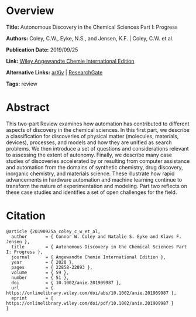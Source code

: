 # Overview
**Title:**
Autonomous Discovery in the Chemical Sciences Part I: Progress

**Authors:**
Coley, C.W., Eyke, N.S., and Jensen, K.F. |
Coley, C.W. et al.

**Publication Date:**
2019/09/25

**Link:**
[Wiley Angewandte Chemie International Edition](https://onlinelibrary.wiley.com/doi/10.1002/anie.201909987)

**Alternative Links:**
[arXiv](https://arxiv.org/abs/2003.13754) |
[ResearchGate](https://www.researchgate.net/publication/336066964_Autonomous_Discovery_in_the_Chemical_Sciences_Part_I_Progress)

**Tags:**
review


# Abstract
This two-part Review examines how automation has contributed to different aspects of discovery in the chemical sciences.
In this first part, we describe a classification for discoveries of physical matter (molecules, materials, devices), processes, and models and how they are unified as search problems.
We then introduce a set of questions and considerations relevant to assessing the extent of autonomy.
Finally, we describe many case studies of discoveries accelerated by or resulting from computer assistance and automation from the domains of synthetic chemistry, drug discovery, inorganic chemistry, and materials science.
These illustrate how rapid advancements in hardware automation and machine learning continue to transform the nature of experimentation and modeling.
Part two reflects on these case studies and identifies a set of open challenges for the field.


# Citation
```
@article {20190925a_coley_c_w_et_al,
  author       = { Connor W. Coley and Natalie S. Eyke and Klavs F. Jensen },
  title        = { Autonomous Discovery in the Chemical Sciences Part I: Progress },
  journal      = { Angewandte Chemie International Edition },
  year         = { 2020 },
  pages        = { 22858-22893 },
  volume       = { 59 },
  number       = { 51 },
  doi          = { 10.1002/anie.201909987 },
  url          = { https://onlinelibrary.wiley.com/doi/abs/10.1002/anie.201909987 },
  eprint       = { https://onlinelibrary.wiley.com/doi/pdf/10.1002/anie.201909987 }
}
```
